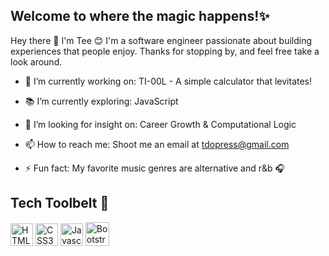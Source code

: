 ## Welcome to where the magic happens!✨

<!--**tdo95/tdo95** is a ✨ _special_ ✨ repository because its `README.md` (this file) appears on your GitHub profile.-->

Hey there 👋 I'm Tee 😊 I'm a software engineer passionate about building experiences that people enjoy. Thanks for stopping by, and feel free take a look around.

- 🔭 I’m currently working on: TI-00L - A simple calculator that levitates!

- 📚 I’m currently exploring: JavaScript

- 🤔 I’m looking for insight on: Career Growth & Computational Logic

- 📫 How to reach me: Shoot me an email at <a href="mailto:tdopress@gmail.com">tdopress@gmail.com</a>

- ⚡ Fun fact: My favorite music genres are alternative and r&b 🎧

## Tech Toolbelt  🔨
<a href="https://developer.mozilla.org/en-US/docs/Glossary/HTML5" target="_blank" rel="noreferrer"><img src="https://cdn.jsdelivr.net/gh/devicons/devicon/icons/html5/html5-plain.svg" width="36" height="36" alt="HTML5" /></a>
<a href="https://developer.mozilla.org/en-US/docs/Web/CSS" target="_blank" rel="noreferrer"><img src="https://cdn.jsdelivr.net/gh/devicons/devicon/icons/css3/css3-plain.svg" width="36" height="36" alt="CSS3" /></a>
<a href="https://developer.mozilla.org/en-US/docs/Web/JavaScript" target="_blank" rel="noreferrer"><img src="https://cdn.jsdelivr.net/gh/devicons/devicon/icons/javascript/javascript-original.svg" width="36" height="36" alt="Javascript" /></a>
<a href="https://developer.mozilla.org/en-US/docs/Glossary/Bootstrap" target="_blank" rel="noreferrer"><img src="https://cdn.jsdelivr.net/gh/devicons/devicon/icons/bootstrap/bootstrap-original.svg" width="38" height="38" alt="Bootstrap" /></a>
